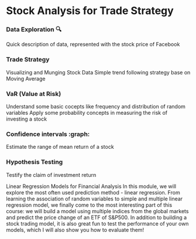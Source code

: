 # Stock Analysis for Trade Strategy

### Data Exploration :mag:
Quick description of data, represented with the stock price of Facebook 

### Trade Strategy
Visualizing and Munging Stock Data
Simple trend following strategy base on Moving Average 

### VaR (Value at Risk)
Understand some basic cocepts like frequency and distribution of random variables
Apply some probability concepts in measuring the risk of investing a stock

### Confidence intervals  :graph:
Estimate the range of mean return of a stock

### Hypothesis Testing  
Testify the claim of investment return

Linear Regression Models for Financial Analysis
In this module, we will explore the most often used prediction method - linear regression. From learning the association of random variables to simple and multiple linear regression model, we finally come to the most interesting part of this course: we will build a model using multiple indices from the global markets and predict the price change of an ETF of S&P500. In addition to building a stock trading model, it is also great fun to test the performance of your own models, which I will also show you how to evaluate them!
